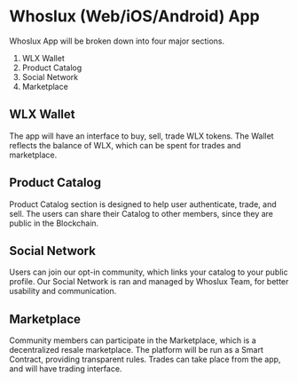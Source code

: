 # Whoslux (Web/iOS/Android) App

Whoslux App will be broken down into four major sections.

  1. WLX Wallet
  2. Product Catalog
  3. Social Network
  4. Marketplace

## WLX Wallet
The app will have an interface to buy, sell, trade WLX tokens. The Wallet reflects the balance of WLX, which can be spent for trades and marketplace.

## Product Catalog
Product Catalog section is designed to help user authenticate, trade, and sell. The users can share their Catalog to other members, since they are public in the Blockchain.

## Social Network
Users can join our opt-in community, which links your catalog to your public profile. Our Social Network is ran and managed by Whoslux Team, for better usability and communication.

## Marketplace
Community members can participate in the Marketplace, which is a decentralized resale marketplace. The platform will be run as a Smart Contract, providing transparent rules. Trades can take place from the app, and will have trading interface.
